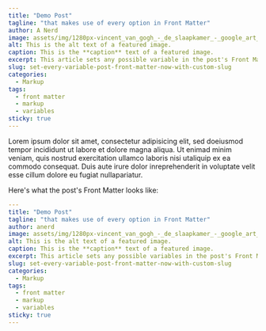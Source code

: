 ```yaml
---
title: "Demo Post"
tagline: "that makes use of every option in Front Matter"
author: A Nerd
image: assets/img/1280px-vincent_van_gogh_-_de_slaapkamer_-_google_art_project.jpg
alt: This is the alt text of a featured image.
caption: This is the **caption** text of a featured image.
excerpt: This article sets any possible variable in the post's Front Matter. Also, as part of the demo, this is a manually written `excerpt`... and it even contains some **markdown** and <strong>HTML</strong> formatting in it. Clever, innit?
slug: set-every-variable-post-front-matter-now-with-custom-slug
categories:
  - Markup
tags:
  - front matter
  - markup
  - variables
sticky: true
---
```


Lorem ipsum dolor sit amet, consectetur adipisicing elit, sed doeiusmod tempor incididunt ut labore et dolore magna aliqua. Ut enimad minim veniam, quis nostrud exercitation ullamco laboris nisi utaliquip ex ea commodo consequat. Duis aute irure dolor inreprehenderit in voluptate velit esse cillum dolore eu fugiat nullapariatur.

Here's what the post's Front Matter looks like:
```yaml
---
title: "Demo Post"
tagline: "that makes use of every option in Front Matter"
author: anerd
image: assets/img/1280px-vincent_van_gogh_-_de_slaapkamer_-_google_art_project.jpg
alt: This is the alt text of a featured image.
caption: This is the **caption** text of a featured image.
excerpt: This article sets any possible variables in the post's Front Matter. Also, as part of the demo, this is a manually written `excerpt`... and it even contains some **_markdown_** and <strong>HTML</strong> formatting in it. Clever, innit?
slug: set-every-variable-post-front-matter-now-with-custom-slug
categories:
  - Markup
tags:
  - front matter
  - markup
  - variables
sticky: true
---
```
